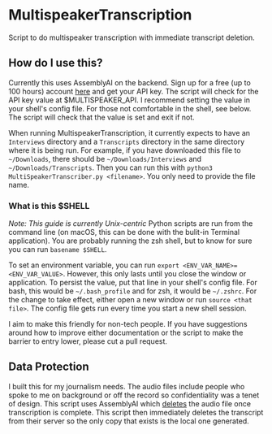 # MultispeakerTranscription
Script to do multispeaker transcription with immediate transcript deletion.

## How do I use this?
Currently this uses AssemblyAI on the backend. Sign up for a free (up to 100 hours) account [here](https://www.assemblyai.com/dashboard/signup) and get your API key. The script will check for the API key value at $MULTISPEAKER_API. I recommend setting the value in your shell's config file. For those not comfortable in the shell, see below. The script will check that the value is set and exit if not.

When running MultispeakerTranscription, it currently expects to have an `Interviews` directory and a `Transcripts` directory in the same directory where it is being run. For example, if you have downloaded this file to `~/Downloads`, there should be `~/Downloads/Interviews` and `~/Downloads/Transcripts`. Then you can run this with `python3 MultiSpeakerTranscriber.py <filename>`. You only need to provide the file name. 

### What is this $SHELL
*Note: This guide is currently Unix-centric*
Python scripts are run from the command line (on macOS, this can be done with the bulit-in Terminal application). You are probably running the zsh shell, but to know for sure you can run `basename $SHELL`.

To set an environment variable, you can run `export <ENV_VAR_NAME>=<ENV_VAR_VALUE>`. However, this only lasts until you close the window or application. To persist the value, put that line in your shell's config file. For bash, this would be `~/.bash_profile` and for zsh, it would be `~/.zshrc`. For the change to take effect, either open a new window or run `source <that file>`. The config file gets run every time you start a new shell session.

I aim to make this friendly for non-tech people. If you have suggestions around how to improve either documentation or the script to make the barrier to entry lower, please cut a pull request.

## Data Protection
I built this for my journalism needs. The audio files include people who spoke to me on background or off the record so confidentiality was a tenet of design. This script uses AssemblyAI which [deletes](https://www.assemblyai.com/docs/concepts/faq) the audio file once transcription is complete. This script then immediately deletes the transcript from their server so the only copy that exists is the local one generated.
